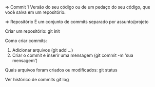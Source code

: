 => Commit
1 Versão do seu código ou de um pedaço do seu código, que você salva em um repositório.

=> Repositório
É um conjunto de commits separado por assunto/projeto

Criar um repositório:
git init

Como criar commits:

1. Adicionar arquivos (git add ...)
2. Criar o commit e inserir uma mensagem (git commit -m 'sua mensagem')

Quais arquivos foram criados ou modificados:
git status

Ver histórico de commits
git log
